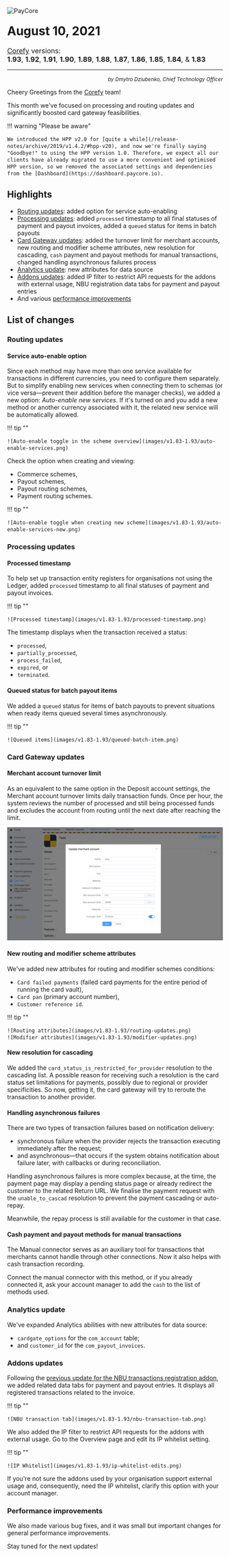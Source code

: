 <img src="/release-notes/images/paycore_illustration_newstyle-cool-cubes.jpg" alt="PayCore" style="width: 375px; float: left; padding-right: 15px;">

# August 10, 2021

<span style="font-size: 115%">[Corefy](https://corefy.com/) versions:<br>
**1.93**, **1.92**, **1.91**, **1.90**, **1.89**, **1.88**, **1.87**, **1.86**, **1.85**, **1.84**, & **1.83**</span>
<hr>
<div style="text-align: right; font-size: 85%; font-style: italic;">by Dmytro Dziubenko, Chief Technology Officer</div>

Cheery Greetings from the [Corefy](https://corefy.com/) team!

This month we've focused on processing and routing updates and significantly boosted card gateway feasibilities.

!!! warning "Please be aware"

    We introduced the HPP v2.0 for [quite a while](/release-notes/archive/2019/v1.4.2/#hpp-v20), and now we're finally saying "Goodbye!" to using the HPP version 1.0. Therefore, we expect all our clients have already migrated to use a more convenient and optimised HPP version, so we removed the associated settings and dependencies from the [Dashboard](https://dashboard.paycore.io).

## Highlights

* [Routing updates](#routing-updates): added option for service auto-enabling
* [Processing updates](#processing-updates): added `processed` timestamp to all final statuses of payment and payout invoices, added a `queued` status for items in batch payouts
* [Card Gateway updates](#card-gateway-updates): added the turnover limit for merchant accounts, new routing and modifier scheme attributes, new resolution for cascading, `cash` payment and payout methods for manual transactions, changed handling asynchronous failures process
* [Analytics update](#analytics-update): new attributes for data source
* [Addons updates](#addons-updates): added IP filter to restrict API requests for the addons with external usage, NBU registration data tabs for payment and payout entries
* And various [performance improvements](#performance-improvements)

## List of changes

### Routing updates

#### Service auto-enable option

Since each method may have more than one service available for transactions in different currencies, you need to configure them separately. But to simplify enabling new services when connecting them to schemas (or vice versa—prevent their addition before the manager checks), we added a new option: *Auto-enable new services*. If it's turned on and you add a new method or another currency associated with it, the related new service will be automatically allowed.

!!! tip ""

    ![Auto-enable toggle in the scheme overview](images/v1.83-1.93/auto-enable-services.png)

Check the option when creating and viewing:

- Commerce schemes,
- Payout schemes,
- Payout routing schemes,
- Payment routing schemes.

!!! tip ""

    ![Auto-enable toggle when creating new scheme](images/v1.83-1.93/auto-enable-services-new.png)

### Processing updates

#### Processed timestamp

To help set up transaction entity registers for organisations not using the Ledger, added `processed` timestamp to all final statuses of payment and payout invoices.

!!! tip ""

    ![Processed timestamp](images/v1.83-1.93/processed-timestamp.png)

The timestamp displays when the transaction received a status:

- `processed`,
- `partially_processed`,
- `process_failed`,
- `expired`, or
- `terminated`.

#### Queued status for batch payout items

We added a `queued` status for items of batch payouts to prevent situations when ready items queued several times asynchronously.

!!! tip ""

    ![Queued items](images/v1.83-1.93/queued-batch-item.png)

### Card Gateway updates

#### Merchant account turnover limit

As an equivalent to the same option in the Deposit account settings, the Merchant account turnover limits daily transaction funds. Once per hour, the system reviews the number of processed and still being processed funds and excludes the account from routing until the next date after reaching the limit.

![Edit the limit](images/v1.83-1.93/turnover-limit.png)

#### New routing and modifier scheme attributes

We've added new attributes for routing and modifier schemes conditions: 

- `Card failed payments` (failed card payments for the entire period of running the card vault),
- `Card pan` (primary account number),
- `Customer reference id`.

!!! tip ""

    ![Routing attributes](images/v1.83-1.93/routing-updates.png)
    ![Modifier attributes](images/v1.83-1.93/modifier-updates.png)

#### New resolution for cascading

We added the `card_status_is_restricted_for_provider` resolution to the cascading list. A possible reason for receiving such a resolution is the card status set limitations for payments, possibly due to regional or provider specificities. So now, getting it, the card gateway will try to reroute the transaction to another provider.

#### Handling asynchronous failures

There are two types of transaction failures based on notification delivery:

- synchronous failure when the provider rejects the transaction executing immediately after the request; 
- and asynchronous—that occurs if the system obtains notification about failure later, with callbacks or during reconciliation.

Handling asynchronous failures is more complex because, at the time, the payment page may display a pending status page or already redirect the customer to the related Return URL. We finalise the payment request with the `unable_to_cascad` resolution to prevent the payment cascading or auto-repay.

Meanwhile, the repay process is still available for the customer in that case.

#### Cash payment and payout methods for manual transactions

The Manual connector serves as an auxiliary tool for transactions that merchants cannot handle through other connections. Now it also helps with cash transaction recording.

Connect the manual connector with this method, or if you already connected it, ask your account manager to add the `cash` to the list of methods used.

### Analytics update

We've expanded Analytics abilities with new attributes for data source:

- `cardgate_options` for the `com_account` table;
- and `customer_id` for the `com_payout_invoices`.

### Addons updates

Following the [previous update for the NBU transactions registration addon](/release-notes/v1.76-1.82/#addons-management), we added related data tabs for payment and payout entries. It displays all registered transactions related to the invoice.

!!! tip ""

    ![NBU transaction tab](images/v1.83-1.93/nbu-transaction-tab.png)

We also added the IP filter to restrict API requests for the addons with external usage. Go to the Overview page and edit its IP whitelist setting.

!!! tip ""

    ![IP Whitelist](images/v1.83-1.93/ip-whitelist-edits.png)

If you're not sure the addons used by your organisation support external usage and, consequently, need the IP whitelist, clarify this option with your account manager.

### Performance improvements

We also made various bug fixes, and it was small but important changes for general performance improvements.

Stay tuned for the next updates!
